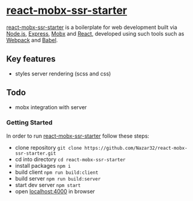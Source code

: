 # [react-mobx-ssr-starter](https://www.npmjs.com/package/react-mobx-ssr-starter)

[react-mobx-ssr-starter](https://www.npmjs.com/package/react-mobx-ssr-starter) is a boilerplate for web
development built via [Node.js](https://nodejs.org/),
[Express](http://expressjs.com/), [Mobx](https://github.com/mobxjs/mobx) and
[React](https://facebook.github.io/react/), developed using such
tools such as [Webpack](http://webpack.github.io/) and [Babel](http://babeljs.io/).

## Key features
  * styles server rendering (scss and css)
  
## Todo
  * mobx integration with server
  
### Getting Started
In order to run [react-mobx-ssr-starter](https://www.npmjs.com/package/react-mobx-ssr-starter) follow these steps:
  * clone repository `git clone https://github.com/Nazar32/react-mobx-ssr-starter.git`
  * cd into directory `cd react-mobx-ssr-starter`
  * install packages `npm i`
  * build client `npm run build:client`
  * build server `npm run build:server`
  * start dev server `npm start`
  * open [localhost:4000](http://localhost:4000) in browser 
